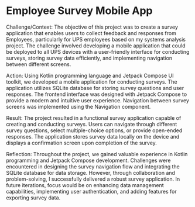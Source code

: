 # Employee Survey Mobile App

Challenge/Context: The objective of this project was to create a survey application that enables users to collect feedback and responses from Employees, particularly for UPS employees based on my systems analysis project. The challenge involved developing a mobile application that could be deployed to all UPS devices with a user-friendly interface for conducting surveys, storing survey data efficiently, and implementing navigation between different screens.

Action: Using Kotlin programming language and Jetpack Compose UI toolkit, we developed a mobile application for conducting surveys. The application utilizes SQLite database for storing survey questions and user responses. The frontend interface was designed with Jetpack Compose to provide a modern and intuitive user experience. Navigation between survey screens was implemented using the Navigation component.

Result: The project resulted in a functional survey application capable of creating and conducting surveys. Users can navigate through different survey questions, select multiple-choice options, or provide open-ended responses. The application stores survey data locally on the device and displays a confirmation screen upon completion of the survey.

Reflection: Throughout the project, we gained valuable experience in Kotlin programming and Jetpack Compose development. Challenges were encountered in designing the survey navigation flow and integrating the SQLite database for data storage. However, through collaboration and problem-solving, I successfully delivered a robust survey application. In future iterations, focus would be on enhancing data management capabilities, implementing user authentication, and adding features for exporting survey data.
